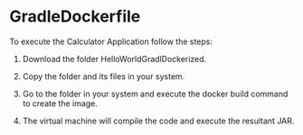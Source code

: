 # GradleDockerfile

To execute the Calculator Application follow the steps:

1. Download the folder HelloWorldGradlDockerized.

2. Copy the folder and its files in your system.

3. Go to the folder in your system and  execute the docker build command to create the image.

4. The virtual machine will compile the code and execute the resultant JAR.
